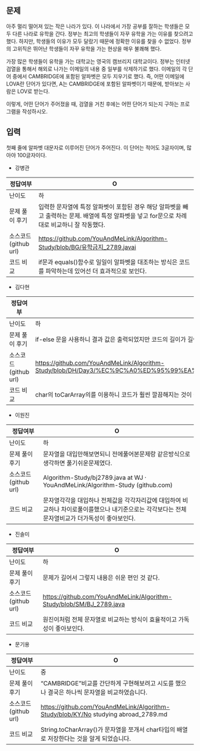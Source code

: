 ## 문제

아주 멀리 떨어져 있는 작은 나라가 있다. 이 나라에서 가장 공부를 잘하는 학생들은 모두 다른 나라로 유학을 간다. 정부는 최고의 학생들이 자꾸 유학을 가는 이유를 찾으려고 했다. 하지만, 학생들의 이유가 모두 달랐기 때문에 정확한 이유를 찾을 수 없었다. 정부의 고위직은 뛰어난 학생들이 자꾸 유학을 가는 현상을 매우 불쾌해 했다.

가장 많은 학생들이 유학을 가는 대학교는 영국의 캠브리지 대학교이다. 정부는 인터넷 검열을 통해서 해외로 나가는 이메일의 내용 중 일부를 삭제하기로 했다. 이메일의 각 단어 중에서 CAMBRIDGE에 포함된 알파벳은 모두 지우기로 했다. 즉, 어떤 이메일에 LOVA란 단어가 있다면, A는 CAMBRIDGE에 포함된 알파벳이기 때문에, 받아보는 사람은 LOV로 받는다.

이렇게, 어떤 단어가 주어졌을 때, 검열을 거친 후에는 어떤 단어가 되는지 구하는 프로그램을 작성하시오.

## 입력

첫째 줄에 알파벳 대문자로 이루어진 단어가 주어진다. 이 단어는 적어도 3글자이며, 많아야 100글자이다.

- 강병관

| 정답여부 | O |
| --- | --- |
| 난이도 | 하 |
| 문제 풀이 후기 | 입력한 문자열에 특정 알파벳이 포함된 경우 해당 알파벳을 빼고 출력하는 문제.  배열에 특정 알파벳을 넣고 for문으로 차례대로 비교하니 잘 작동했다. |
| 소스코드(github url) | https://github.com/YouAndMeLink/Algorithm-Study/blob/BG/유학금지_2789.javai |
| 코드 비교 | if문과 equals()함수로 일일이 알파벳을 대조하는 방식은 코드를 파악하는데 있어선 더 효과적으로 보인다. |
- 김다현

| 정답여부 |  |
| --- | --- |
| 난이도 | 하 |
| 문제 풀이 후기 | if-else 문을 사용하니 결과 값은 출력되었지만 코드의 길이가 길어 가독성이 좋지 않아 보였다. |
| 소스코드(github url) | https://github.com/YouAndMeLink/Algorithm-Study/blob/DH/Day3/%EC%9C%A0%ED%95%99%EA%B8%88%EC%A7%802789 |
| 코드 비교 | char의 toCarArray의를 이용하니 코드가 훨씬 깔끔해지는 것이 좋아보였다. |
- 이원진

| 정답여부 | O |
| --- | --- |
| 난이도 | 하 |
| 문제 풀이 후기 | 문자열을 대입만해보면되니 전에풀어본문제랑 같은방식으로 생각하면 풀기쉬운문제였다. |
| 소스코드(github url) | Algorithm-Study/bj2789.java at WJ · YouAndMeLink/Algorithm-Study (github.com) |
| 코드 비교 | 문자열각각을 대입하나 전체값을 각각자리값에 대입하여 비교하나 차이로풀이를했으나 내기준으로는 각각보다는 전체문자열비교가 더가독성이 좋아보인다. |
- 진솔미

| 정답여부 | O |
| --- | --- |
| 난이도 | 하 |
| 문제 풀이 후기 | 문제가 길어서 그렇지 내용은 쉬운 편인 것 같다. |
| 소스코드(github url) | https://github.com/YouAndMeLink/Algorithm-Study/blob/SM/BJ_2789.java |
| 코드 비교 | 원진이처럼 전체 문자열로 비교하는 방식이 효율적이고 가독성이 좋아보인다. |
- 문기용

| 정답여부 | O |
| --- | --- |
| 난이도 | 중 |
| 문제 풀이 후기 | “CAMBRIDGE”비교를 간단하게 구현해보려고 시도를 했으나 결국은 하나씩 문자열을 비교하였습니다. |
| 소스코드(github url) | https://github.com/YouAndMeLink/Algorithm-Study/blob/KY/No studying abroad_2789.md |
| 코드 비교 | String.toCharArray()가 문자열을 쪼개서 char타입의 배열로 저장한다는 것을 알게 되었습니다. |
